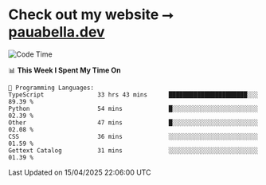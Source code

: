 # Check out my website ⭢ [pauabella.dev](https://pauabella.dev)

<!--START_SECTION:waka-->
![Code Time](http://img.shields.io/badge/Code%20Time-4%2C337%20hrs%2021%20mins-blue)

📊 **This Week I Spent My Time On** 

```text
💬 Programming Languages: 
TypeScript               33 hrs 43 mins      ██████████████████████░░░   89.39 % 
Python                   54 mins             █░░░░░░░░░░░░░░░░░░░░░░░░   02.39 % 
Other                    47 mins             █░░░░░░░░░░░░░░░░░░░░░░░░   02.08 % 
CSS                      36 mins             ░░░░░░░░░░░░░░░░░░░░░░░░░   01.59 % 
Gettext Catalog          31 mins             ░░░░░░░░░░░░░░░░░░░░░░░░░   01.39 % 
```


 Last Updated on 15/04/2025 22:06:00 UTC
<!--END_SECTION:waka-->

